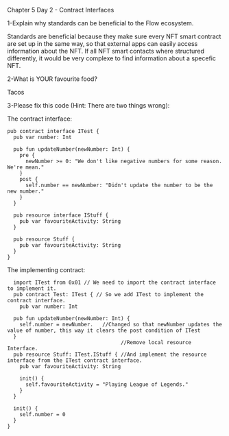 Chapter 5 Day 2 - Contract Interfaces

1-Explain why standards can be beneficial to the Flow ecosystem.

Standards are beneficial because they make sure every NFT smart contract are set up in the same way,
so that external apps can easily access information about the NFT. If all NFT smart contacts where 
structured differently, it would be very complexe to find information about a specefic NFT.

2-What is YOUR favourite food?

Tacos

3-Please fix this code (Hint: There are two things wrong):

The contract interface:

``` cadence
pub contract interface ITest {
  pub var number: Int
  
  pub fun updateNumber(newNumber: Int) {
    pre {
      newNumber >= 0: "We don't like negative numbers for some reason. We're mean."
    }
    post {
      self.number == newNumber: "Didn't update the number to be the new number."
    }
  }

  pub resource interface IStuff {
    pub var favouriteActivity: String
  }

  pub resource Stuff {
    pub var favouriteActivity: String
  }
}
```
The implementing contract:

``` cadence
  import ITest from 0x01 // We need to import the contract interface to implement it.
  pub contract Test: ITest { // So we add ITest to implement the contract interface.
    pub var number: Int
  
  pub fun updateNumber(newNumber: Int) {
    self.number = newNumber.   //Changed so that newNumber updates the value of number, this way it clears the post condition of ITest
  }
                                     //Remove local resource Interface.
  pub resource Stuff: ITest.IStuff { //And implement the resource interface from the ITest contract interface.
    pub var favouriteActivity: String

    init() {
      self.favouriteActivity = "Playing League of Legends."
    }
  }

  init() {
    self.number = 0
  }
}
```
